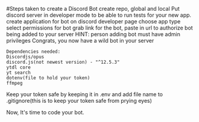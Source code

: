 #Steps taken to create a Discord Bot
create repo, global and local
Put discord server in developer mode to be able to run tests for your new app. 
create application for bot on discord developer page
choose app type
select permissions for bot
grab link for the bot, paste in url to authorize bot being added to your server HINT: person adding bot must have admin privileges
Congrats, you now have a wild bot in your server

```
Dependencies needed:
Discordjs/opus
discord.js(not newest version) - "^12.5.3"
ytdl core
yt search
dotenv(file to hold your token)
ffmpeg
```


Keep your token safe by keeping it in .env and add file name to .gitignore(this is to keep your token safe from prying eyes)


Now, It's time to code your bot. 